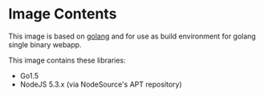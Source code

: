 # Image Contents

This image is based on [golang](https://hub.docker.com/_/golang/) and for use as build environment for golang single binary webapp.

This image contains these libraries:

- Go1.5
- NodeJS 5.3.x (via NodeSource's APT repository)
